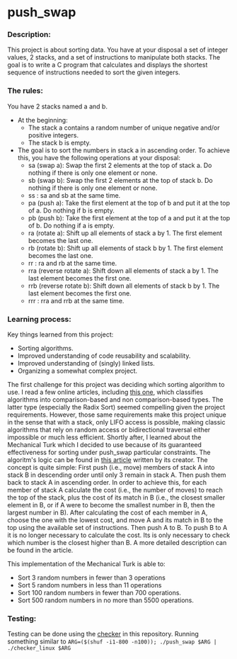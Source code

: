 # push_swap

### Description:

This project is about sorting data. You have at your disposal a set of integer values, 2 stacks, and a set of instructions to
manipulate both stacks. The goal is to write a C program that calculates and displays the shortest sequence of instructions needed to sort the given integers.

### The rules:
You have 2 stacks named a and b.
- At the beginning:
  - The stack a contains a random number of unique negative and/or positive integers.
  - The stack b is empty.
- The goal is to sort the numbers in stack a in ascending order. To achieve this, you have the following operations at your disposal:
  - sa (swap a): Swap the first 2 elements at the top of stack a. Do nothing if there is only one element or none.
  - sb (swap b): Swap the first 2 elements at the top of stack b. Do nothing if there is only one element or none.
  - ss : sa and sb at the same time.
  - pa (push a): Take the first element at the top of b and put it at the top of a. Do nothing if b is empty.
  - pb (push b): Take the first element at the top of a and put it at the top of b. Do nothing if a is empty.
  - ra (rotate a): Shift up all elements of stack a by 1. The first element becomes the last one.
  - rb (rotate b): Shift up all elements of stack b by 1. The first element becomes the last one.
  - rr : ra and rb at the same time.
  - rra (reverse rotate a): Shift down all elements of stack a by 1. The last element becomes the first one.
  - rrb (reverse rotate b): Shift down all elements of stack b by 1. The last element becomes the first one.
  - rrr : rra and rrb at the same time.
 
### Learning process:

Key things learned from this project:

- Sorting algorithms.
- Improved understanding of code reusability and scalability.
- Improved understanding of (singly) linked lists.
- Organizing a somewhat complex project.

The first challenge for this project was deciding which sorting algorithm to use. I read a few online articles, 
including [this one](https://www.geeksforgeeks.org/dsa/sorting-algorithms/), which classifies algorithms into comparison-based and non comparison-based types.
The latter type (especially the Radix Sort) seemed compelling given the project requirements. However, those same requirements make this project unique in the sense that with a stack, only LIFO access is possible, making classic algorithms that rely on random access or bidirectional traversal either impossible or much less efficient. Shortly after, I learned about the Mechanical Turk
which I decided to use because of its guaranteed effectiveness for sorting under push_swap particular constraints. The algoritm's logic can be found in 
[this article](https://medium.com/@ayogun/push-swap-c1f5d2d41e97) written by its creator. The concept is quite simple: First push (i.e., move) members of 
stack A into stack B in descending order until only 3 remain in stack A. Then push them back to stack A in ascending order. 
In order to achieve this, for each member of stack A calculate the cost (i.e., the number of moves) to reach the top of the stack, 
plus the cost of its match in B (i.e., the closest smaller element in B, or if A were to become the smallest number in B, then the largest number in B).
After calculating the cost of each member in A, choose the one with the lowest cost, and move A and its match in B to the top using the available set of instructions. 
Then push A to B. To push B to A it is no longer necessary to calculate the cost. Its is only necessary to check which number is the closest higher than B.
A more detailed description can be found in the article.

This implementation of the Mechanical Turk is able to:
  - Sort 3 random numbers in fewer than 3 operations
  - Sort 5 random numbers in less than 11 operations
  - Sort 100 random numbers in fewer than 700 operations.
  - Sort 500 random numbers in no more than 5500 operations.

### Testing:

Testing can be done using the [checker](/checker_linux) in this repository. Running something similar to `ARG=($(shuf -i1-800 -n100)); ./push_swap $ARG | ./checker_linux $ARG`

